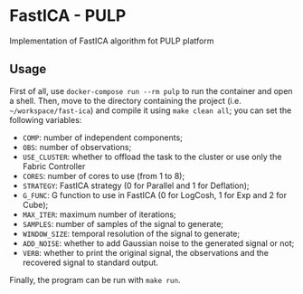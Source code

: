 # FastICA - PULP
Implementation of FastICA algorithm fot PULP platform

## Usage
First of all, use `docker-compose run --rm pulp` to run the container and open a shell.
Then, move to the directory containing the project (i.e. `~/workspace/fast-ica`) and compile it using `make clean all`; you can set the following variables:

- `COMP`: number of independent components;
- `OBS`: number of observations;
- `USE_CLUSTER`: whether to offload the task to the cluster or use only the Fabric Controller
- `CORES`: number of cores to use (from 1 to 8);
- `STRATEGY`: FastICA strategy (0 for Parallel and 1 for Deflation);
- `G_FUNC`: G function to use in FastICA (0 for LogCosh, 1 for Exp and 2 for Cube);
- `MAX_ITER`: maximum number of iterations;
- `SAMPLES`: number of samples of the signal to generate;
- `WINDOW_SIZE`: temporal resolution of the signal to generate;
- `ADD_NOISE`: whether to add Gaussian noise to the generated signal or not;
- `VERB`: whether to print the original signal, the observations and the recovered signal to standard output.

Finally, the program can be run with `make run`.
